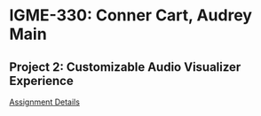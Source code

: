 # IGME-330: Conner Cart, Audrey Main

## Project 2: Customizable Audio Visualizer Experience

[Assignment Details](https://github.com/tonethar/IGME-330-Spring-2022/blob/main/projects/p2.md)